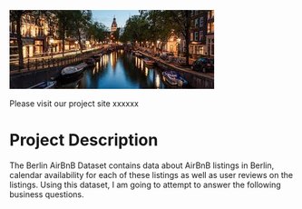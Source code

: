 ![Amsterdam](Images/AmsterdamV.jpeg)

Please visit our project site xxxxxx

# Project Description

The Berlin AirBnB Dataset contains data about AirBnB listings in Berlin, calendar availability for each of these listings as well as user reviews on the listings. Using this dataset, I am going to attempt to answer the following business questions.